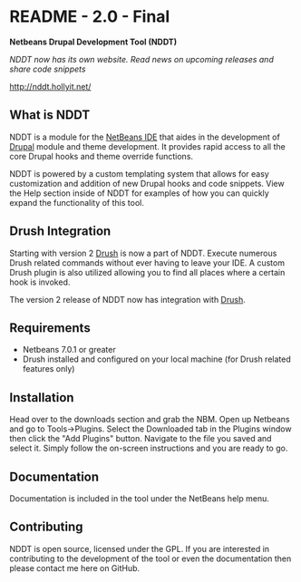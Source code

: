 README - 2.0 - Final
====================
**Netbeans Drupal Development Tool (NDDT)**


_NDDT now has its own website. Read news on upcoming releases and share code snippets_

http://nddt.hollyit.net/

What is NDDT
------------

NDDT is a module for the [NetBeans IDE][1] that aides in the development of [Drupal][2] module and
theme development. It provides rapid access to all the core Drupal hooks and theme override functions.

NDDT is powered by a custom templating system that allows for easy customization and addition
of new Drupal hooks and code snippets. View the Help section inside of NDDT for examples of
how you can quickly expand the functionality of this tool.

Drush Integration
-----------------

Starting with version 2 [Drush][3] is now a part of NDDT. Execute numerous Drush related commands
without ever having to leave your IDE. A custom Drush plugin is also utilized allowing you
to find all places where a certain hook is invoked.

The version 2 release of NDDT now has integration with [Drush][3]. 

Requirements
------------

* Netbeans 7.0.1 or greater
* Drush installed and configured on your local machine (for Drush related features only)

Installation
------------

Head over to the downloads section and grab the NBM. Open up Netbeans and go to
Tools->Plugins. Select the Downloaded tab in the Plugins window then click the 
"Add Plugins" button. Navigate to the file you saved and select it. Simply follow the
on-screen instructions and you are ready to go.

Documentation
-------------
Documentation is included in the tool under the NetBeans help menu.

Contributing
------------
NDDT is open source, licensed under the GPL. If you are interested in contributing to the
development of the tool or even the documentation then please contact me here on GitHub.

[1]: http://www.netbeans.org
[2]: http://www.drupal.org
[3]: http://www.drupal.org/project/drush

